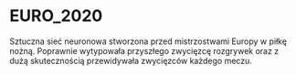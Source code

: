 # EURO_2020

Sztuczna sieć neuronowa stworzona przed mistrzostwami Europy w piłkę nożną. Poprawnie wytypowała przyszłego zwycięzcę rozgrywek oraz z dużą skutecznością przewidywała zwycięzców każdego meczu.
